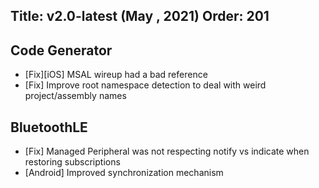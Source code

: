 ﻿Title: v2.0-latest (May , 2021)
Order: 201
---

## Code Generator
* [Fix][iOS] MSAL wireup had a bad reference
* [Fix] Improve root namespace detection to deal with weird project/assembly names

## BluetoothLE
* [Fix] Managed Peripheral was not respecting notify vs indicate when restoring subscriptions
* [Android] Improved synchronization mechanism 